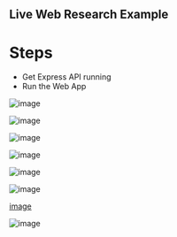 ## Live Web Research Example

# Steps
- Get Express API running
- Run the Web App

![image](https://github.com/CitizensFoundation/policy-synth/assets/43699/19e96ab2-fbc8-4d01-8ec2-1a16926d7d7e)

![image](https://github.com/CitizensFoundation/policy-synth/assets/43699/4652a7ea-aaa5-4fd7-a098-bef4ce22af45)

![image](https://github.com/CitizensFoundation/policy-synth/assets/43699/b2cefd06-8bd7-4718-8850-923f7f844633)

![image](https://github.com/CitizensFoundation/policy-synth/assets/43699/8a31ed41-7c04-4f29-8a26-1fd4cdcac145)

![image](https://github.com/CitizensFoundation/policy-synth/assets/43699/0e5caa9d-1626-4440-afda-8b8d950b068d)

![image](https://github.com/CitizensFoundation/policy-synth/assets/43699/425c41b1-f9eb-41f4-b494-d35d41830a38)

[image](https://github.com/CitizensFoundation/policy-synth/assets/43699/495a0cd3-bc10-41d4-95f5-1cbbb6ef99c1)

![image](https://github.com/CitizensFoundation/policy-synth/assets/43699/24cb1672-0f0b-4241-a131-77a3bee2556d)
